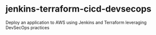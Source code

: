 # jenkins-terraform-cicd-devsecops
Deploy an application to AWS using Jenkins and Terraform leveraging DevSecOps practices
